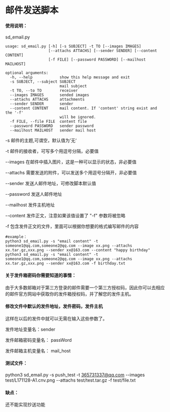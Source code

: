 # 邮件发送脚本

#### 使用说明：

sd_email.py 

```
usage: sd_email.py [-h] [-s SUBJECT] -t TO [--images IMAGES]
                   [--attachs ATTACHS] [--sender SENDER] [--content CONTENT]
                   [-f FILE] [--password PASSWORD] [--mailhost MAILHOST]

optional arguments:
  -h, --help            show this help message and exit
  -s SUBJECT, --subject SUBJECT
                        mail subject
  -t TO, --to TO        receiver
  --images IMAGES       sended images
  --attachs ATTACHS     attachments
  --sender SENDER       sender
  --content CONTENT     mail content. If 'content' string exist and the '-f'
                        will be ignored.
  -f FILE, --file FILE  content file
  --password PASSWORD   sender password
  --mailhost MAILHOST   sender mail host
```

-s 邮件的主题,可谓空，默认值为’无‘

-t  邮件的接收者，可写多个用逗号分隔，必要值

--images 在邮件中插入图片，这是一种可以显示的状态，非必要值

--attachs 需要发送的附件，可以发送多个用逗号分隔开，非必要值

--sender 发送人邮件地址，可修改脚本默认值

--password 发送人邮件地址

--mailhost 发件主机地址

--content 发件正文，注意如果该值设置了 "-f"  参数将被忽略

-f 包含发件正文的文件，里面可以根据你想要的格式编写邮件的内容

```shell
#example：
python3 sd_email.py -s "email content" -t someone1@qq.com,someone2@qq.com --image xx.png --attachs xx.tar.gz,xxx.png --sender xx@163.com --content "happy birthday"
python3 sd_email.py -s "email content" -t someone1@qq.com,someone2@qq.com --image xx.png --attachs xx.tar.gz,xxx.png --sender xx@163.com -f birthday.txt
```



#### 关于发件箱密码你需要知道的事情：

由于大多数邮箱对于第三方登录的邮件需要一个第三方授权码，因此你可以去相应的邮件官方网站中获取你的发件箱授权码，并了解您的发件主机。



#### 修改文件中默认的发件地址，发件密码，发件主机

这样在以后的发件中就可以无需在输入这些参数了。

发件地址变量名：sender

发件邮箱密码变量名： passWord

发件邮箱主机变量名： mail_host



#### 测试文件：

python3 sd_email.py -s push_test -t 365731337@qq.com --images test/L171128-A1.cnv.png --attachs test/test.tar.gz -f test/file.txt

#### 缺点：

还不能实现抄送功能

